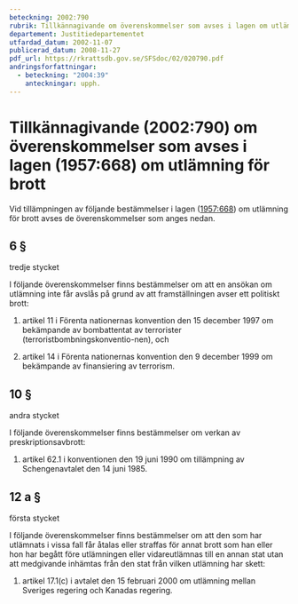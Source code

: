 ```yaml
---
beteckning: 2002:790
rubrik: Tillkännagivande om överenskommelser som avses i lagen om utlämning för brott
departement: Justitiedepartementet
utfardad_datum: 2002-11-07
publicerad_datum: 2008-11-27
pdf_url: https://rkrattsdb.gov.se/SFSdoc/02/020790.pdf
andringsforfattningar:
  - beteckning: "2004:39"
    anteckningar: upph.
---
```


# Tillkännagivande (2002:790) om överenskommelser som avses i lagen (1957:668) om utlämning för brott

Vid tillämpningen av följande bestämmelser i lagen ([1957:668](https://selex.se/eli/sfs/1957/668)) om utlämning för brott avses de överenskommelser som anges nedan.

## 6 §

tredje stycket

I följande överenskommelser finns bestämmelser om att en ansökan om utlämning inte får avslås på grund av att framställningen avser ett politiskt brott:

1. artikel 11 i Förenta nationernas konvention den 15 december 1997 om bekämpande av bombattentat av terrorister (terroristbombningskonventio-nen), och

2. artikel 14 i Förenta nationernas konvention den 9 december 1999 om bekämpande av finansiering av terrorism.

## 10 §

andra stycket

I följande överenskommelser finns bestämmelser om verkan av preskriptionsavbrott:

1. artikel 62.1 i konventionen den 19 juni 1990 om tillämpning av Schengenavtalet den 14 juni 1985.

## 12 a §

första stycket

I följande överenskommelser finns bestämmelser om att den som har utlämnats i vissa fall får åtalas eller straffas för annat brott som han eller hon har begått före utlämningen eller vidareutlämnas till en annan stat utan att medgivande inhämtas från den stat från vilken utlämning har skett:

1. artikel 17.1(c) i avtalet den 15 februari 2000 om utlämning mellan Sveriges regering och Kanadas regering.